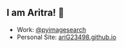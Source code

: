 ## I am Aritra! 👋
- Work: [@pyimagesearch](https://www.pyimagesearch.com/)
- Personal Site: [ariG23498.github.io](https://ariG23498.github.io)
